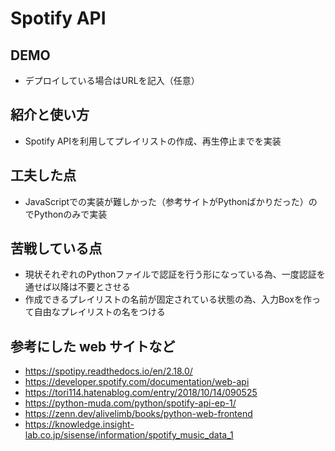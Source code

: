 # Spotify API

## DEMO

  - デプロイしている場合はURLを記入（任意）

## 紹介と使い方

  - Spotify APIを利用してプレイリストの作成、再生停止までを実装

## 工夫した点

  - JavaScriptでの実装が難しかった（参考サイトがPythonばかりだった）のでPythonのみで実装

## 苦戦している点

  - 現状それぞれのPythonファイルで認証を行う形になっている為、一度認証を通せば以降は不要とさせる
  - 作成できるプレイリストの名前が固定されている状態の為、入力Boxを作って自由なプレイリストの名をつける

## 参考にした web サイトなど

  - https://spotipy.readthedocs.io/en/2.18.0/
  - https://developer.spotify.com/documentation/web-api
  - https://tori114.hatenablog.com/entry/2018/10/14/090525
  - https://python-muda.com/python/spotify-api-ep-1/
  - https://zenn.dev/alivelimb/books/python-web-frontend
  - https://knowledge.insight-lab.co.jp/sisense/information/spotify_music_data_1
